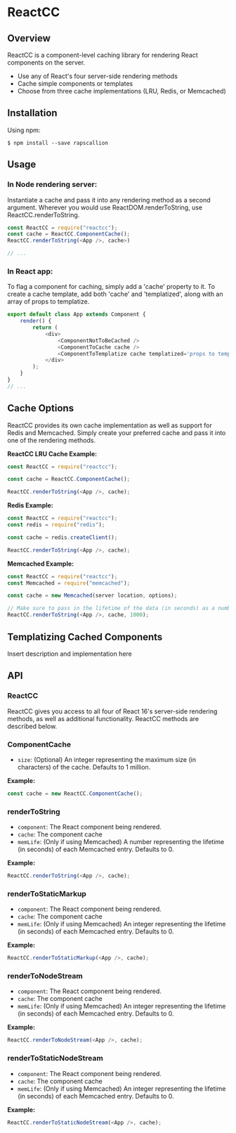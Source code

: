 # ReactCC

## Overview
ReactCC is a component-level caching library for rendering React components on the server.
- Use any of React's four server-side rendering methods
- Cache simple components or templates
- Choose from three cache implementations (LRU, Redis, or Memcached)

## Installation
Using npm:
```shell
$ npm install --save rapscallion
```

## Usage
### In Node rendering server:
Instantiate a cache and pass it into any rendering method as a second argument. Wherever you would use ReactDOM.renderToString, use ReactCC.renderToString.
```javascript
const ReactCC = require("reactcc");
const cache = ReactCC.ComponentCache();
ReactCC.renderToString(<App />, cache>)

// ...
```

### In React app:
To flag a component for caching, simply add a 'cache' property to it. To create a cache template, add both 'cache' and 'templatized', along with an array of props to templatize.

```javascript
export default class App extends Component {
    render() {
        return (
            <div>
                <ComponentNotToBeCached />
                <ComponentToCache cache />
                <ComponentToTemplatize cache templatized='props to templatize' />
            </div>
        );
    }
}
// ...
```

## Cache Options
ReactCC provides its own cache implementation as well as support for Redis and Memcached. Simply create your preferred cache and pass it into one of the rendering methods.

**ReactCC LRU Cache Example:**

```javascript
const ReactCC = require("reactcc");

const cache = ReactCC.ComponentCache();

ReactCC.renderToString(<App />, cache);
```

**Redis Example:**

```javascript
const ReactCC = require("reactcc");
const redis = require("redis");

const cache = redis.createClient();

ReactCC.renderToString(<App />, cache);
```

**Memcached Example:**

```javascript
const ReactCC = require("reactcc");
const Memcached = require("memcached");

const cache = new Memcached(server location, options);

// Make sure to pass in the lifetime of the data (in seconds) as a number.
ReactCC.renderToString(<App />, cache, 1000);
```

## Templatizing Cached Components
Insert description and implementation here

## API

### ReactCC
ReactCC gives you access to all four of React 16's server-side rendering methods, as well as additional functionality. ReactCC methods are described below.

### ComponentCache
- `size`: (Optional) An integer representing the maximum size (in characters) of the cache. Defaults to 1 million.

**Example:**
```javascript
const cache = new ReactCC.ComponentCache();
```

### renderToString
- `component`: The React component being rendered.
- `cache`: The component cache
- `memLife`: (Only if using Memcached) A number representing the lifetime (in seconds) of each Memcached entry. Defaults to 0.

**Example:**
```javascript
ReactCC.renderToString(<App />, cache);
```

### renderToStaticMarkup
- `component`: The React component being rendered.
- `cache`: The component cache
- `memLife`: (Only if using Memcached) An integer representing the lifetime (in seconds) of each Memcached entry. Defaults to 0.

**Example:**
```javascript
ReactCC.renderToStaticMarkup(<App />, cache);
```

### renderToNodeStream
- `component`: The React component being rendered.
- `cache`: The component cache
- `memLife`: (Only if using Memcached) An integer representing the lifetime (in seconds) of each Memcached entry. Defaults to 0.

**Example:**
```javascript
ReactCC.renderToNodeStream(<App />, cache);
```

### renderToStaticNodeStream
- `component`: The React component being rendered.
- `cache`: The component cache
- `memLife`: (Only if using Memcached) An integer representing the lifetime (in seconds) of each Memcached entry. Defaults to 0.

**Example:**
```javascript
ReactCC.renderToStaticNodeStream(<App />, cache);
```
